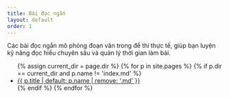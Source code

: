 ```yaml
---
title: Bài đọc ngắn
layout: default
order: 1
---
```


Các bài đọc ngắn mô phỏng đoạn văn trong đề thi thực tế, giúp bạn luyện kỹ năng đọc hiểu chuyên sâu và quản lý thời gian làm bài.

<ul>
{% assign current_dir = page.dir %}
{% for p in site.pages %}
  {% if p.dir == current_dir and p.name != 'index.md' %}
    <li><a href="{{ p.url }}">{{ p.title | default: p.name | remove: '.md' }}</a></li>
  {% endif %}
{% endfor %}
</ul>